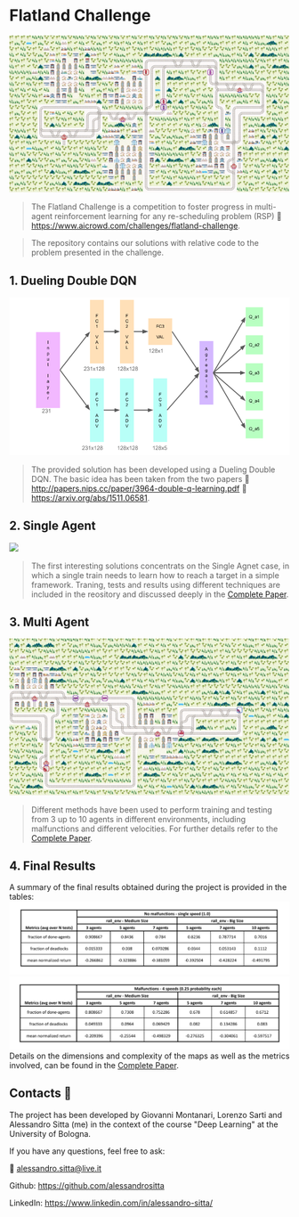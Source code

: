 # Flatland Challenge
![](Images/trains.gif)
> The Flatland Challenge is a competition to foster progress in multi-agent reinforcement learning for any re-scheduling problem (RSP) :link: https://www.aicrowd.com/challenges/flatland-challenge.

> The repository contains our solutions with relative code to the problem presented in the challenge.

## 1. Dueling Double DQN
![](Model.png)
> The provided solution has been developed using a Dueling Double DQN. The basic idea has been taken from the two papers :scroll: http://papers.nips.cc/paper/3964-double-q-learning.pdf :scroll: https://arxiv.org/abs/1511.06581.

## 2. Single Agent
![](SingleAgent.gif)
> The first interesting solutions concentrats on the Single Agnet case, in which a single train needs to learn how to reach a target in a simple framework. Traning, tests and results using different techniques are included in the reository and discussed deeply in the [Complete Paper](Project_Flatland.pdf). 

## 3. Multi Agent
![](trains_with_malfunctions.gif)
> Different methods have been used to perform training and testing from 3 up to 10 agents in different environments, including malfunctions and different velocities. For further details refer to the [Complete Paper](Project_Flatland.pdf).

## 4. Final Results
A summary of the final results obtained during the project is provided in the tables:
![](final_results1.png)
![](final_results2.png)
Details on the dimensions and complexity of the maps as well as the metrics involved, can be found in the [Complete Paper](Project_Flatland.pdf).

## Contacts :speech_balloon:
The project has been developed by Giovanni Montanari, Lorenzo Sarti and Alessandro Sitta (me) in the context of the course "Deep Learning" at the University of Bologna.

If you have any questions, feel free to ask:

:email: [alessandro.sitta@live.it](mailto:alessandro.sitta@live.it)

Github: https://github.com/alessandrositta

LinkedIn: https://www.linkedin.com/in/alessandro-sitta/
